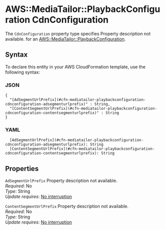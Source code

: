# AWS::MediaTailor::PlaybackConfiguration CdnConfiguration<a name="aws-properties-mediatailor-playbackconfiguration-cdnconfiguration"></a>

<a name="aws-properties-mediatailor-playbackconfiguration-cdnconfiguration-description"></a>The `CdnConfiguration` property type specifies Property description not available\. for an [AWS::MediaTailor::PlaybackConfiguration](aws-resource-mediatailor-playbackconfiguration.md)\.

## Syntax<a name="aws-properties-mediatailor-playbackconfiguration-cdnconfiguration-syntax"></a>

To declare this entity in your AWS CloudFormation template, use the following syntax:

### JSON<a name="aws-properties-mediatailor-playbackconfiguration-cdnconfiguration-syntax.json"></a>

```
{
  "[AdSegmentUrlPrefix](#cfn-mediatailor-playbackconfiguration-cdnconfiguration-adsegmenturlprefix)" : String,
  "[ContentSegmentUrlPrefix](#cfn-mediatailor-playbackconfiguration-cdnconfiguration-contentsegmenturlprefix)" : String
}
```

### YAML<a name="aws-properties-mediatailor-playbackconfiguration-cdnconfiguration-syntax.yaml"></a>

```
  [AdSegmentUrlPrefix](#cfn-mediatailor-playbackconfiguration-cdnconfiguration-adsegmenturlprefix): String
  [ContentSegmentUrlPrefix](#cfn-mediatailor-playbackconfiguration-cdnconfiguration-contentsegmenturlprefix): String
```

## Properties<a name="aws-properties-mediatailor-playbackconfiguration-cdnconfiguration-properties"></a>

`AdSegmentUrlPrefix`  <a name="cfn-mediatailor-playbackconfiguration-cdnconfiguration-adsegmenturlprefix"></a>
Property description not available\.  
*Required*: No  
*Type*: String  
*Update requires*: [No interruption](https://docs.aws.amazon.com/AWSCloudFormation/latest/UserGuide/using-cfn-updating-stacks-update-behaviors.html#update-no-interrupt)

`ContentSegmentUrlPrefix`  <a name="cfn-mediatailor-playbackconfiguration-cdnconfiguration-contentsegmenturlprefix"></a>
Property description not available\.  
*Required*: No  
*Type*: String  
*Update requires*: [No interruption](https://docs.aws.amazon.com/AWSCloudFormation/latest/UserGuide/using-cfn-updating-stacks-update-behaviors.html#update-no-interrupt)